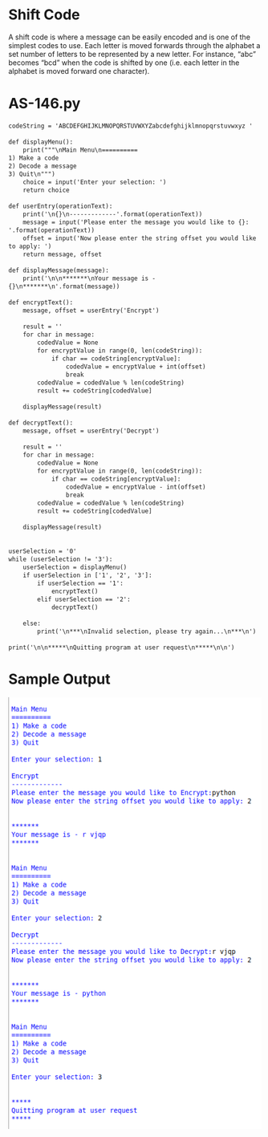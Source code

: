 
Shift Code
========================================================

A shift code is where a message can be easily encoded and is one of the simplest codes to use. Each letter is moved forwards through the alphabet a set number of letters to be represented by a new letter. For instance, “abc” becomes “bcd” when the code is shifted by one (i.e. each letter in the alphabet is moved forward one character).

AS-146.py
========================================================
```Python3
codeString = 'ABCDEFGHIJKLMNOPQRSTUVWXYZabcdefghijklmnopqrstuvwxyz '

def displayMenu():
    print("""\nMain Menu\n==========
1) Make a code
2) Decode a message
3) Quit\n""")
    choice = input('Enter your selection: ')
    return choice

def userEntry(operationText):
    print('\n{}\n-------------'.format(operationText))
    message = input('Please enter the message you would like to {}: '.format(operationText))
    offset = input('Now please enter the string offset you would like to apply: ')
    return message, offset

def displayMessage(message):
    print('\n\n*******\nYour message is - {}\n*******\n'.format(message))

def encryptText():
    message, offset = userEntry('Encrypt')

    result = ''
    for char in message:
        codedValue = None
        for encryptValue in range(0, len(codeString)):
            if char == codeString[encryptValue]:
                codedValue = encryptValue + int(offset)
                break
        codedValue = codedValue % len(codeString)
        result += codeString[codedValue]

    displayMessage(result) 

def decryptText():
    message, offset = userEntry('Decrypt')

    result = ''
    for char in message:
        codedValue = None
        for encryptValue in range(0, len(codeString)):
            if char == codeString[encryptValue]:
                codedValue = encryptValue - int(offset)
                break
        codedValue = codedValue % len(codeString)
        result += codeString[codedValue]

    displayMessage(result)


userSelection = '0'
while (userSelection != '3'):
    userSelection = displayMenu()
    if userSelection in ['1', '2', '3']:
        if userSelection == '1':
            encryptText()
        elif userSelection == '2':
            decryptText()

    else:
        print('\n***\nInvalid selection, please try again...\n***\n')

print('\n\n*****\nQuitting program at user request\n*****\n\n')
```

Sample Output
========================================================


![Sample output Shift Code](https://github.com/nihathalici/Python-By-Example/blob/main/Alternative-Solutions/CHL-146-Shift-Code/sample-output-AS-146.png)
